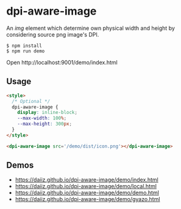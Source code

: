 # dpi-aware-image

An _img_ element which determine own physical width and height by considering source png image's DPI.

```
$ npm install
$ npm run demo
```

Open http://localhost:9001/demo/index.html

## Usage
```html
<style>
  /* Optional */
  dpi-aware-image {
    display: inline-block;
    --max-width: 100%;
    --max-height: 300px;
  }
</style>

<dpi-aware-image src='/demo/dist/icon.png'></dpi-aware-image>
```

## Demos
- https://daiiz.github.io/dpi-aware-image/demo/index.html
- https://daiiz.github.io/dpi-aware-image/demo/local.html
- https://daiiz.github.io/dpi-aware-image/demo/demo.html
- https://daiiz.github.io/dpi-aware-image/demo/gyazo.html

